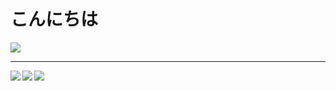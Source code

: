 # こんにちは
![](https://github.githubassets.com/images/mona-whisper.gif)
<hr />
<img align="left" src="https://github-readme-stats.vercel.app/api?username=bartenbach&show_icons=false&count_private=true&hide_title=false&custom_title=GitHub Stats&hide_rank=true&disable_animations=true&include_all_commits=true" />
<img align="left" src="https://github-readme-stats.vercel.app/api/top-langs/?username=bartenbach&langs_count=10&layout=compact&hide_title=false&custom_title=Languages Used" />
<img align="left" src="https://github-readme-stats.vercel.app/api/wakatime?username=bartenbach&hide_title=false&layout=default&custom_title=Time Spent in Vim" />
